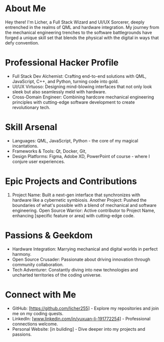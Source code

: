 # About Me

Hey there! I'm Licher, a Full Stack Wizard and UI/UX Sorcerer, deeply entrenched in the realms of QML and hardware integration. 
My journey from the mechanical engineering trenches to the software battlegrounds 
have forged a unique skill set that blends the physical with the digital in ways that defy convention.

# Professional Hacker Profile
- Full Stack Dev Alchemist: Crafting end-to-end solutions with QML, JavaScript, C++, and Python, turning code into gold.
- UI/UX Virtuoso: Designing mind-blowing interfaces that not only look sleek but also seamlessly meld with hardware.
- Cross-Domain Engineer: Combining hardcore mechanical engineering principles with cutting-edge software development to create revolutionary tech.
  
# Skill Arsenal
- Languages: QML, JavaScript, Python - the core of my magical incantations.
- Frameworks & Tools: Qt, Docker, Git, 
- Design Platforms: Figma, Adobe XD, PowerPoint of course - where I conjure user experiences.
# Epic Projects and Contributions
1. Project Name: Built a next-gen interface that synchronizes with hardware like a cybernetic symbiosis.
Another Project: Pushed the boundaries of what's possible with a blend of mechanical and software engineering.
Open Source Warrior: Active contributor to Project Name, enhancing [specific feature or area] with cutting-edge code.
# Passions & Geekdom
- Hardware Integration: Marrying mechanical and digital worlds in perfect harmony.
- Open Source Crusader: Passionate about driving innovation through community collaboration.
- Tech Adventurer: Constantly diving into new technologies and uncharted territories of the coding universe.
# Connect with Me
- GitHub: [https://github.com/licher255] - Explore my repositories and join me on my coding quests.
- LinkedIn: [www.linkedin.com/in/yuxuan-li-191772254] - Professional connections welcome.
- Personal Website: [in buliding] - Dive deeper into my projects and passions.
